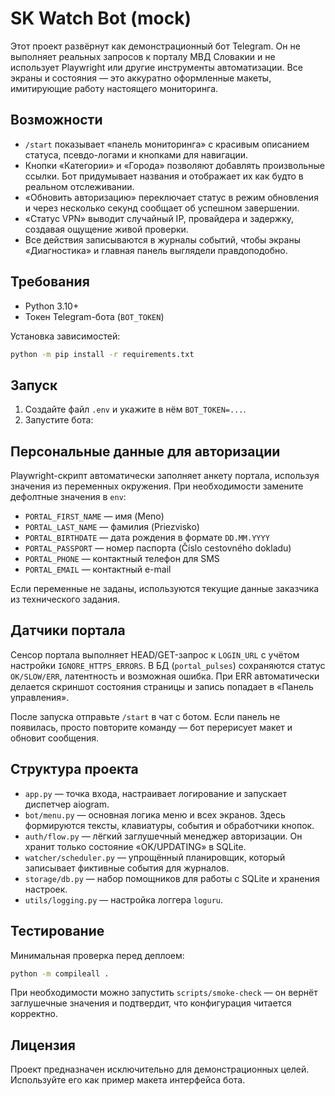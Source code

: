 # SK Watch Bot (mock)

Этот проект развёрнут как демонстрационный бот Telegram. Он не выполняет
реальных запросов к порталу МВД Словакии и не использует Playwright или другие
инструменты автоматизации. Все экраны и состояния — это аккуратно оформленные
макеты, имитирующие работу настоящего мониторинга.

## Возможности

* `/start` показывает «панель мониторинга» с красивым описанием статуса,
  псевдо-логами и кнопками для навигации.
* Кнопки «Категории» и «Города» позволяют добавлять произвольные ссылки. Бот
  придумывает названия и отображает их как будто в реальном отслеживании.
* «Обновить авторизацию» переключает статус в режим обновления и через несколько
  секунд сообщает об успешном завершении.
* «Статус VPN» выводит случайный IP, провайдера и задержку, создавая ощущение
  живой проверки.
* Все действия записываются в журналы событий, чтобы экраны «Диагностика» и
  главная панель выглядели правдоподобно.

## Требования

* Python 3.10+
* Токен Telegram-бота (`BOT_TOKEN`)

Установка зависимостей:

```bash
python -m pip install -r requirements.txt
```

## Запуск

1. Создайте файл `.env` и укажите в нём `BOT_TOKEN=...`.
2. Запустите бота:

## Персональные данные для авторизации

Playwright-скрипт автоматически заполняет анкету портала, используя значения из переменных окружения. При необходимости замените дефолтные значения в `env`:

- `PORTAL_FIRST_NAME` — имя (Meno)
- `PORTAL_LAST_NAME` — фамилия (Priezvisko)
- `PORTAL_BIRTHDATE` — дата рождения в формате `DD.MM.YYYY`
- `PORTAL_PASSPORT` — номер паспорта (Číslo cestovného dokladu)
- `PORTAL_PHONE` — контактный телефон для SMS
- `PORTAL_EMAIL` — контактный e-mail

Если переменные не заданы, используются текущие данные заказчика из технического задания.

## Датчики портала
Сенсор портала выполняет HEAD/GET-запрос к `LOGIN_URL` с учётом настройки `IGNORE_HTTPS_ERRORS`. В БД (`portal_pulses`) сохраняются статус `OK/SLOW/ERR`, латентность и возможная ошибка. При ERR автоматически делается скриншот состояния страницы и запись попадает в «Панель управления».

После запуска отправьте `/start` в чат с ботом. Если панель не появилась, просто
повторите команду — бот перерисует макет и обновит сообщения.

## Структура проекта

* `app.py` — точка входа, настраивает логирование и запускает диспетчер aiogram.
* `bot/menu.py` — основная логика меню и всех экранов. Здесь формируются тексты,
  клавиатуры, события и обработчики кнопок.
* `auth/flow.py` — лёгкий заглушечный менеджер авторизации. Он хранит только
  состояние «OK/UPDATING» в SQLite.
* `watcher/scheduler.py` — упрощённый планировщик, который записывает фиктивные
  события для журналов.
* `storage/db.py` — набор помощников для работы с SQLite и хранения настроек.
* `utils/logging.py` — настройка логгера `loguru`.

## Тестирование

Минимальная проверка перед деплоем:

```bash
python -m compileall .
```

При необходимости можно запустить `scripts/smoke-check` — он вернёт заглушечные
значения и подтвердит, что конфигурация читается корректно.

## Лицензия

Проект предназначен исключительно для демонстрационных целей. Используйте его
как пример макета интерфейса бота.
